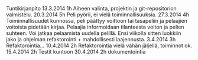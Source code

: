 Tuntikirjanpito
13.3.2014 1h Aiheen valinta, projektin ja git-repositorion valmistelu.
20.3.2014 5h Peli pyörii, ei vielä toiminnallisuuksia.
27.3.2014 4h Toiminnallisuudet kunnossa, peli päättyy voittoon tai tasapeliin ja pelaajien voitoista pidetään kirjaa. Pelaajia informoidaan tilanteesta voiton ja pelien suhteen. Voi jatkaa pelaamista uudella pelillä. Ensi viikolla sitten luokkiin jako ja ohjelman refaktorointi + mahdollisesti laajennusta.
3.4.2014 3h Refaktorointia...
10.4.2014 2h Refaktorointia vielä vähän jäljellä, toiminnot ok.
15.4.2014 2h Testit kuntoon
30.4.2014 2h dokumentointia